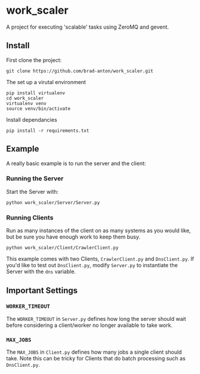 # work_scaler
A project for executing 'scalable' tasks using ZeroMQ and gevent.

## Install

First clone the project: 

```
git clone https://github.com/brad-anton/work_scaler.git
```

The set up a virutal environment

```
pip install virtualenv
cd work_scaler 
virtualenv venv
source venv/bin/activate
```

Install dependancies 

```
pip install -r requirements.txt
```
## Example

A really basic example is to run the server and the client:

### Running the Server
Start the Server with:

```
python work_scaler/Server/Server.py
```

### Running Clients
Run as many instances of the client on as many systems as you would like, but be sure you have enough work to keep them busy. 
```
python work_scaler/Client/CrawlerClient.py
```

This example comes with two Clients, `CrawlerClient.py` and `DnsClient.py`. If you'd like to test out `DnsClient.py`, modify `Server.py` to instantiate the Server with the `dns` variable. 
## Important Settings
### `WORKER_TIMEOUT`

The `WORKER_TIMEOUT` in `Server.py` defines how long the server should wait before considering a client/worker no longer available to take work. 

### `MAX_JOBS`

The `MAX_JOBS` in `Client.py` defines how many jobs a single client should take. Note this can be tricky for Clients that do batch processing such as `DnsClient.py`. 



